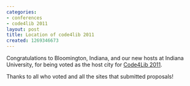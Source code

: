 ```yaml
---
categories:
- conferences
- code4lib 2011
layout: post
title: Location of code4lib 2011
created: 1269346673
---
```

Congratulations to Bloomington, Indiana, and our new hosts at Indiana University, for being voted as the host city for <a href="/conference/2011/">Code4Lib 2011</a>. 

Thanks to all who voted and all the sites that submitted proposals!
